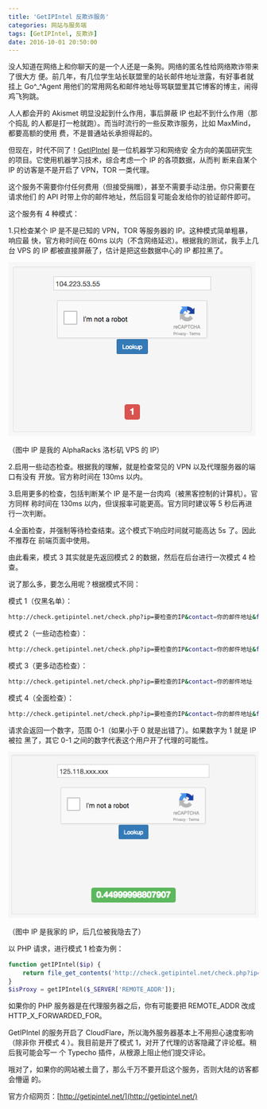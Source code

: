 ```yaml
---
title: 'GetIPIntel 反欺诈服务'
categories: 网站与服务端
tags: [GetIPIntel, 反欺诈]
date: 2016-10-01 20:50:00
---
```


没人知道在网络上和你聊天的是一个人还是一条狗。网络的匿名性给网络欺诈带来了很大方
便。前几年，有几位学生站长联盟里的站长邮件地址泄露，有好事者就挂上 Go^\_^Agent
用他们的常用网名和邮件地址辱骂联盟里其它博客的博主，闹得鸡飞狗跳。

人人都会开的 Akismet 明显没起到什么作用，事后屏蔽 IP 也起不到什么作用（那个捣乱
的人都是打一枪就跑）。而当时流行的一些反欺诈服务，比如 MaxMind，都要高额的使用
费，不是普通站长承担得起的。

但现在，时代不同了！[GetIPIntel](http://getipintel.net/) 是一位机器学习和网络安
全方向的美国研究生的项目。它使用机器学习技术，综合考虑一个 IP 的各项数据，从而判
断来自某个 IP 的访客是不是开启了 VPN，TOR 一类代理。

这个服务不需要你付任何费用（但接受捐赠），甚至不需要手动注册。你只需要在请求他们
的 API 时带上你的邮件地址，然后回复可能会发给你的验证邮件即可。

这个服务有 4 种模式：

1.只检查某个 IP 是不是已知的 VPN，TOR 等服务器的 IP。这种模式简单粗暴，响应最
快，官方称时间在 60ms 以内（不含网络延迟）。根据我的测试，我手上几台 VPS 的 IP
都被直接屏蔽了，估计是把这些数据中心的 IP 都拉黑了。

![/usr/uploads/2016/10/577727895.png](../../../../../../public/usr/uploads/2016/10/577727895.png)

（图中 IP 是我的 AlphaRacks 洛杉矶 VPS 的 IP）

2.启用一些动态检查。根据我的理解，就是检查常见的 VPN 以及代理服务器的端口有没有
开放。官方称时间在 130ms 以内。

3.启用更多的检查，包括判断某个 IP 是不是一台肉鸡（被黑客控制的计算机）。官方同样
称时间在 130ms 以内，但误报率可能更高。官方同时建议等 5 秒后再进行一次判断。

4.全面检查，并强制等待检查结束。这个模式下响应时间就可能高达 5s 了。因此不推荐在
前端页面中使用。

由此看来，模式 3 其实就是先返回模式 2 的数据，然后在后台进行一次模式 4 检查。

说了那么多，要怎么用呢？根据模式不同：

模式 1（仅黑名单）：

```bash
http://check.getipintel.net/check.php?ip=要检查的IP&contact=你的邮件地址&flags=m
```

模式 2（一些动态检查）：

```bash
http://check.getipintel.net/check.php?ip=要检查的IP&contact=你的邮件地址&flags=b
```

模式 3（更多动态检查）：

```bash
http://check.getipintel.net/check.php?ip=要检查的IP&contact=你的邮件地址
```

模式 4（全面检查）：

```bash
http://check.getipintel.net/check.php?ip=要检查的IP&contact=你的邮件地址&flags=f
```

请求会返回一个数字，范围 0-1（如果小于 0 就是出错了）。如果数字为 1 就是 IP 被拉
黑了，其它 0-1 之间的数字代表这个用户开了代理的可能性。

![/usr/uploads/2016/10/3429481723.png](../../../../../../public/usr/uploads/2016/10/3429481723.png)

（图中 IP 是我家的 IP，后几位被我隐去了）

以 PHP 请求，进行模式 1 检查为例：

```php
function getIPIntel($ip) {
    return file_get_contents('http://check.getipintel.net/check.php?ip='. $ip .'&contact=你的邮件地址&flags=m') == 1;
}
$isProxy = getIPIntel($_SERVER['REMOTE_ADDR']);
```

如果你的 PHP 服务器是在代理服务器之后，你有可能要把 REMOTE_ADDR 改成
HTTP_X_FORWARDED_FOR。

GetIPIntel 的服务开启了 CloudFlare，所以海外服务器基本上不用担心速度影响（除非你
开模式 4 ）。我目前是开了模式 1，对开了代理的访客隐藏了评论框。稍后我可能会写一
个 Typecho 插件，从根源上阻止他们提交评论。

哦对了，如果你的网站被土啬了，那么千万不要开启这个服务，否则大陆的访客都会懵逼
的。

官方介绍网页：[http://getipintel.net/](http://getipintel.net/)
